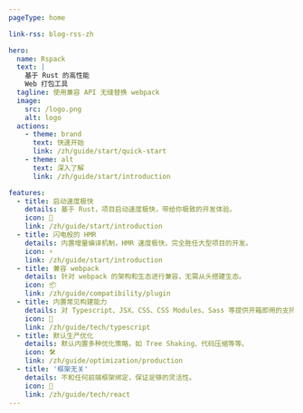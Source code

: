 ```yaml
---
pageType: home

link-rss: blog-rss-zh

hero:
  name: Rspack
  text: |
    基于 Rust 的高性能
    Web 打包工具
  tagline: 使用兼容 API 无缝替换 webpack
  image:
    src: /logo.png
    alt: logo
  actions:
    - theme: brand
      text: 快速开始
      link: /zh/guide/start/quick-start
    - theme: alt
      text: 深入了解
      link: /zh/guide/start/introduction

features:
  - title: 启动速度极快
    details: 基于 Rust，项目启动速度极快，带给你极致的开发体验。
    icon: 🚀
    link: /zh/guide/start/introduction
  - title: 闪电般的 HMR
    details: 内置增量编译机制，HMR 速度极快，完全胜任大型项目的开发。
    icon: ⚡
    link: /zh/guide/start/introduction
  - title: 兼容 webpack
    details: 针对 webpack 的架构和生态进行兼容，无需从头搭建生态。
    icon: 📦
    link: /zh/guide/compatibility/plugin
  - title: 内置常见构建能力
    details: 对 Typescript、JSX、CSS、CSS Modules、Sass 等提供开箱即用的支持。
    icon: 🎨
    link: /zh/guide/tech/typescript
  - title: 默认生产优化
    details: 默认内置多种优化策略，如 Tree Shaking、代码压缩等等。
    icon: 🛠️
    link: /zh/guide/optimization/production
  - title: '框架无关'
    details: 不和任何前端框架绑定，保证足够的灵活性。
    icon: 🎯
    link: /zh/guide/tech/react
---
```

